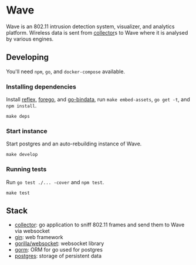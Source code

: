 # Wave

Wave is an 802.11 intrusion detection system, visualizer, and analytics platform.  Wireless data is sent from [collector](https://github.com/hkparker/collector)s to Wave where it is analysed by various engines.

## Developing

You'll need `npm`, `go`, and `docker-compose` available.

### Installing dependencies

Install [reflex](https://github.com/cespare/reflex), [forego](https://github.com/ddollar/forego), and [go-bindata](https://github.com/jteeuwen/go-bindata), run `make embed-assets`, `go get -t`, and `npm install`.

```
make deps
```

### Start instance

Start postgres and an auto-rebuilding instance of Wave.

```
make develop
```

### Running tests

Run `go test ./... -cover` and `npm test`.

```
make test
```

## Stack

* [collector](https://github.com/hkparker/collector): go application to sniff 802.11 frames and send them to Wave via websocket
* [gin](https://github.com/gin-gonic/gin): web framework
* [gorilla/websocket](https://github.com/gorilla/websocket): websocket library
* [gorm](https://github.com/jinzhu/gorm): ORM for go used for postgres
* [postgres](https://github.com/postgres/postgres): storage of persistent data

